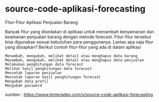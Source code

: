 # source-code-aplikasi-forecasting
 Fitur-Fitur Aplikasi Penjualan Barang

Banyak fitur yang disedakan di aplikasi untuk menambah kenyamanan dan keamanan penjualan barang dengan metode forecast. Fitur-fitur tersebut bisa digunakan sesuai kebutuhan para penggunanya. Lantas apa saja fitur yang disiapkan? Berikut contoh fitur-fitur yang ada di dalam aplikasi

    Menambah, mengubah, melihat detail atau menghapus data barang
    Menambah, mengubah, melihat detail atau menghapus data penjualan
    Melakukan penghitungan data forecast
    Melihat hasil penghitungan data forecast
    Mencetak laporan penjualan
    Mencetak laporan hasil penghitungan forecast
    Mengubah data profil
    Mengubah password
sumber : https://www.lenteradev.com/v/source-code-aplikasi-forecasting
